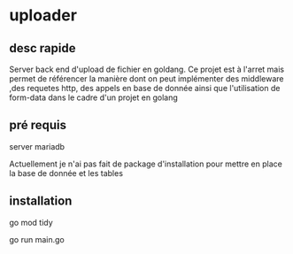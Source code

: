 ﻿# uploader

 ## desc rapide
 Server back end d'upload de fichier en goldang.
 Ce projet est à l'arret mais permet de référencer la manière dont on peut implémenter des middleware ,des requetes http, des appels en base de donnée ainsi que l'utilisation de form-data dans le cadre d'un projet en golang

 ## pré requis
 server mariadb

 Actuellement je n'ai pas fait de package d'installation pour mettre en place la base de donnée et les tables

 ## installation 
 go mod tidy
 
 go run main.go

